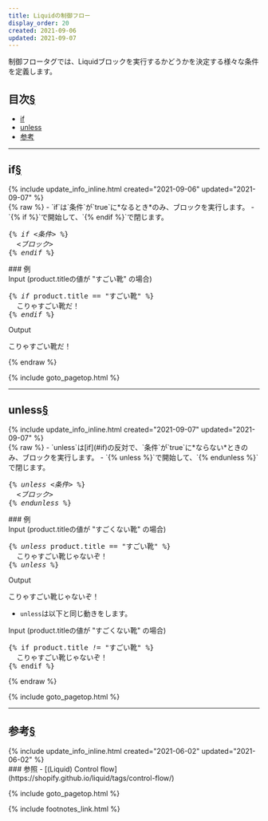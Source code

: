 ```yaml
---
title: Liquidの制御フロー
display_order: 20
created: 2021-09-06
updated: 2021-09-07
---
```

制御フロータグでは、Liquidブロックを実行するかどうかを決定する様々な条件を定義します。

## <a name="index">目次</a><a class="heading-anchor-permalink" href="#目次">§</a>

<ul id="index_ul">
<li><a href="#if">if</a></li>
<li><a href="#unless">unless</a></li>
<li><a href="#参考">参考</a></li>
</ul>

* * *
## <a name="if">if</a><a class="heading-anchor-permalink" href="#if">§</a>
<div class="chapter-updated">{% include update_info_inline.html created="2021-09-06" updated="2021-09-07" %}</div>
{% raw %}
- `if`は`条件`が`true`に*なるとき*のみ、ブロックを実行します。  
- `{% if %}`で開始して、`{% endif %}`で閉じます。

<div class="code-box-syntax no-title">
<pre>
{% <em>if</em> <em class="blue">&lt;条件&gt;</em> %}
  <em class="orange">&lt;ブロック&gt;</em>
{% <em>endif</em> %}
</pre>
</div>
### 例
<div class="code-box">
<div class="title">Input (product.titleの値が "すごい靴" の場合)</div>
<pre>
{% <em>if</em> product.title == "すごい靴" %}
  こりゃすごい靴だ！
{% <em>endif</em> %}
</pre>
</div>
<div class="code-box-output">
<div class="title">Output</div>
<pre>
こりゃすごい靴だ！
</pre>
</div>
{% endraw %}

{% include goto_pagetop.html %}

* * *
## <a name="unless">unless</a><a class="heading-anchor-permalink" href="#unless">§</a>
<div class="chapter-updated">{% include update_info_inline.html created="2021-09-07" updated="2021-09-07" %}</div>
{% raw %}
- `unless`は[if](#if)の反対で、`条件`が`true`に*ならない*ときのみ、ブロックを実行します。
- `{% unless %}`で開始して、`{% endunless %}`で閉じます。

<div class="code-box-syntax no-title">
<pre>
{% <em>unless</em> <em class="blue">&lt;条件&gt;</em> %}
  <em class="orange">&lt;ブロック&gt;</em>
{% <em>endunless</em> %}
</pre>
</div>
### 例
<div class="code-box">
<div class="title">Input (product.titleの値が "すごくない靴" の場合)</div>
<pre>
{% <em>unless</em> product.title == "すごい靴" %}
  こりゃすごい靴じゃないぞ！
{% <em>unless</em> %}
</pre>
</div>
<div class="code-box-output">
<div class="title">Output</div>
<pre>
こりゃすごい靴じゃないぞ！
</pre>
</div>

- `unless`は以下と同じ動きをします。
<div class="code-box">
<div class="title">Input (product.titleの値が "すごくない靴" の場合)</div>
<pre>
{% if product.title <em>!=</em> "すごい靴" %}
  こりゃすごい靴じゃないぞ！
{% endif %}
</pre>
</div>

{% endraw %}

{% include goto_pagetop.html %}

* * *
## <a name="参考">参考</a><a class="heading-anchor-permalink" href="#参考">§</a>
<div class="chapter-updated">{% include update_info_inline.html created="2021-06-02" updated="2021-06-02" %}</div>
### 参照
- [(Liquid) Control flow](https://shopify.github.io/liquid/tags/control-flow/)

{% include goto_pagetop.html %}

{% include footnotes_link.html %}
